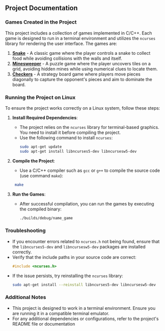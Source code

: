 ## Project Documentation

### Games Created in the Project
This project includes a collection of games implemented in C/C++. Each game is designed to run in a terminal environment and utilizes the `ncurses` library for rendering the user interface. The games are:

1. **[Snake](https://en.wikipedia.org/wiki/Snake_(video_game_genre))** - A classic game where the player controls a snake to collect food while avoiding collisions with the walls and itself.
2. **[Minesweeper](https://en.wikipedia.org/wiki/Minesweeper_(video_game))** - A puzzle game where the player uncovers tiles on a grid, avoiding hidden mines while using numerical clues to locate them.
3. **[Checkers](https://en.wikipedia.org/wiki/Draughts)** - A strategy board game where players move pieces diagonally to capture the opponent's pieces and aim to dominate the board.

### Running the Project on Linux
To ensure the project works correctly on a Linux system, follow these steps:

1. **Install Required Dependencies**:
   - The project relies on the `ncurses` library for terminal-based graphics. You need to install it before compiling the project.
   - Use the following command to install `ncurses`:
     ```bash
     sudo apt-get update
     sudo apt-get install libncurses5-dev libncursesw5-dev
     ```

2. **Compile the Project**:
   - Use a C/C++ compiler such as `gcc` or `g++` to compile the source code (use command `make`):
    ```bash
     make
     ```

3. **Run the Games**:
   - After successful compilation, you can run the games by executing the compiled binary:
     ```bash
     ./builds/debug/name_game
     ```

### Troubleshooting
- If you encounter errors related to `ncurses.h` not being found, ensure that the `libncurses5-dev` and `libncursesw5-dev` packages are installed correctly.
- Verify that the include paths in your source code are correct:
  ```c
  #include <ncurses.h>
  ```
- If the issue persists, try reinstalling the `ncurses` library:
  ```bash
  sudo apt-get install --reinstall libncurses5-dev libncursesw5-dev
  ```

### Additional Notes
- This project is designed to work in a terminal environment. Ensure you are running it in a compatible terminal emulator.
- For any additional dependencies or configurations, refer to the project's README file or documentation